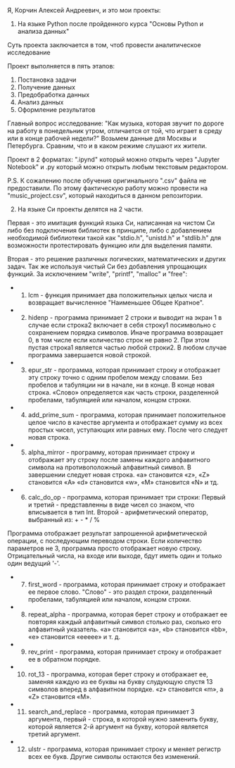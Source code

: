 Я, Корчин Алексей Андреевич, и это мои проекты:

1. На языке Python после пройденного курса "Основы Python и анализа данных"

Суть проекта заключается в том, чтоб провести аналитическое исследование

Проект выполняется в пять этапов:
1) Постановка задачи
2) Получение данных
3) Предобработка данных
4) Анализ данных
5) Оформление результатов

Главный вопрос исследование: "Как музыка, которая звучит по дороге на работу в понедельник утром, отличается от той, что играет в среду или в конце рабочей недели?"
Возьмем данные для Москвы и Петербурга. Сравним, что и в каком режиме слушают их жители.

Проект в 2 форматах: ".ipynd" который можно открыть через "Jupyter Notebook" и .py который можно открыть любым текстовым редактором.

P.S. К сожалению после обучения оригинального ".csv" файла не предоставили. По этому фактическую работу можно провести на "music_project.csv", который находиться в данном репозитории.


2. На языке Си проекты делятся на 2 части.

Первая - это имитация функций языка Си, написанная на чистом Си либо без подключения библиотек в принципе, либо с добавлением необходимой библиотеки такой как "stdio.h", "unistd.h"  и "stdlib.h" для возможности протестировать функцию или для выделения памяти.

Вторая - это решение различных логических, математических и других задач. Так же используя чистый Си без добавления упрощающих функций. За исключением "write", "printf", "malloc" и "free":

- 1. lcm - функция принимает два положительных целых числа и возвращает вычисленное "Наименьшее Общее Кратное". 

- 2. hidenp - программа принимает 2 строки и выводит на экран 1 в случае если строка2 включает в себя строку1 посимвольно с сохранением порядка символов. Иначе программа возвращает 0, в том числе если количество строк не равно 2. При этом пустая строка1 является частью любой строки2. В любом случае программа завершается новой строкой.

- 3. epur_str - программа, которая принимает строку и отображает эту строку точно с одним
пробелом между словами. Без пробелов и табуляции ни в начале, ни в конце. В конце новая строка. «Слово» определяется как часть строки, разделенной пробелами, табуляцией или началом, концом строки.

- 4. add_prime_sum - программа, которая принимает положительное целое число в качестве аргумента и oтображает сумму из всех простых чисел, уступающих или равных ему. После чего следует новая строка.

- 5. alpha_mirror -  программу, которая принимает строку и отображает эту строку после замены каждого алфавитного символа на противоположный алфавитный символ. В завершении следует новая строка.
«a» становится «z», «Z» становится «A»
«d» становится «w», «M» становится «N» и тд.

- 6. calc_do_op - программа, которая принимает три строки:
Первый и третий - представленны в виде чисел со знаком, что вписывается в тип Int.
Второй - арифметический оператор, выбранный из: + - * / %

Программа отображает результат запрошенной арифметической операции, с последующим переводом строки. Если количество параметров не 3, программа просто отображает новую строку. Отрицательный числа, на входе или выходе, бдут иметь один и только один ведущий '-'.

- 7. first_word - программа, которая принимает строку и отображает ее первое слово.
"Слово" - это раздел строки, разделенный пробелами, табуляцией или началом, концом строки.

- 8. repeat_alpha - программа, которая берет строку и отображает ее повторяя каждый алфавитный символ столько раз, сколько его алфавитный указатель.
«a» становится «a», «b» становится «bb», «e» становится «eeeee» и т. д.

- 9. rev_print - программа, которая принимает строку и отображает ее в обратном порядке.

- 10. rot_13 - программа, которая берет строку и отображает ее, заменяя каждую из ее буквы на букву слудующую спустя 13 символов вперед в алфавитном порядке.
«z» становится «m», а «Z» становится «M».

- 11. search_and_replace - программа, которая принимает 3 аргумента, первый - строка, в которой нужно заменить букву, которой является 2-й аргумент на букву, которой является третий аргумент.

- 12. ulstr - программа, которая принимает строку и меняет регистр всех ее букв. Другие символы остаются без изменений.
